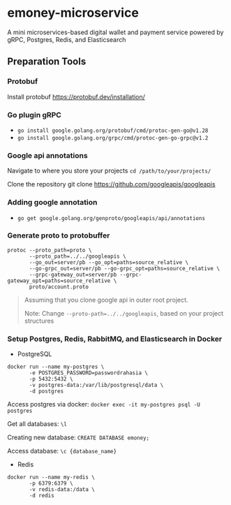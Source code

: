 # emoney-microservice
A mini microservices-based digital wallet and payment service powered by gRPC, Postgres, Redis, and Elasticsearch

## Preparation Tools
### Protobuf
Install protobuf https://protobuf.dev/installation/

### Go plugin gRPC
- `go install google.golang.org/protobuf/cmd/protoc-gen-go@v1.28`
- `go install google.golang.org/grpc/cmd/protoc-gen-go-grpc@v1.2`

### Google api annotations
Navigate to where you store your projects
`cd /path/to/your/projects/`

Clone the repository
git clone https://github.com/googleapis/googleapis

### Adding google annotation
- `go get google.golang.org/genproto/googleapis/api/annotations`

### Generate proto to protobuffer
```
protoc --proto_path=proto \
       --proto_path=../../googleapis \
       --go_out=server/pb --go_opt=paths=source_relative \
       --go-grpc_out=server/pb --go-grpc_opt=paths=source_relative \
       --grpc-gateway_out=server/pb --grpc-gateway_opt=paths=source_relative \
       proto/account.proto
```
> Assuming that you clone google api in outer root project.
>
> Note: Change `--proto-path=../../googleapis`, based on your project structures

### Setup Postgres, Redis, RabbitMQ, and Elasticsearch in Docker
- PostgreSQL
```
docker run --name my-postgres \
       -e POSTGRES_PASSWORD=passwordrahasia \
       -p 5432:5432 \
       -v postgres-data:/var/lib/postgresql/data \
       -d postgres
```

Access postgres via docker:
`docker exec -it my-postgres psql -U postgres`

Get all databases:
`\l`

Creating new database:
`CREATE DATABASE emoney;`

Access database:
`\c {database_name}`

- Redis
```
docker run --name my-redis \
       -p 6379:6379 \
       -v redis-data:/data \
       -d redis
```